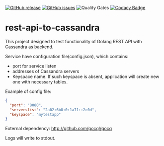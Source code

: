 [![GitHub release](https://img.shields.io/github/release/OlegGorj/go-templates-collection.svg)](https://github.com/OlegGorj/go-templates-collection/releases)
[![GitHub issues](https://img.shields.io/github/issues/OlegGorj/go-templates-collection.svg)](https://github.com/OlegGorj/go-templates-collection/issues)
![Quality Gates](https://sonarcloud.io/api/project_badges/measure?project=cassandra-client&metric=alert_status)
[![Codacy Badge](https://api.codacy.com/project/badge/Grade/1818748c6ba745ce97bb43ab6dbbfd2c)](https://www.codacy.com/app/oleggorj/go-templates-collection?utm_source=github.com&amp;utm_medium=referral&amp;utm_content=OlegGorj/go-templates-collection&amp;utm_campaign=Badge_Grade)

# rest-api-to-cassandra

This project designed to test functionality of Golang REST API with Cassandra as backend.

Service have configuration file(config.json), which contains:

 - port for service listen
 - addresses of Cassandra servers
 - Keyspace name. If such keyspace is absent, application will create new one with necessary tables.

Example of config file:
```json
{
  "port": "8080",
  "serverslist": "2a02:6b8:0:1a71::2c0d",
  "keyspace": "mytestapp"
}
```

External dependency: http://github.com/gocql/gocq

Logs will write to stdout.
